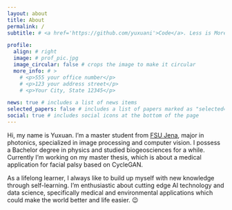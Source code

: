 ```yaml
---
layout: about
title: About
permalink: /
subtitle: # <a href='https://github.com/yuxuani'>Code</a>. Less is More. # <a href='#'>Affiliations</a>. Address. Contacts. Moto. Etc.

profile:
  align: # right
  image: # prof_pic.jpg
  image_circular: false # crops the image to make it circular
  more_info: # >
    # <p>555 your office number</p>
    # <p>123 your address street</p>
    # <p>Your City, State 12345</p>

news: true # includes a list of news items
selected_papers: false # includes a list of papers marked as "selected={true}"
social: true # includes social icons at the bottom of the page
---
```


Hi, my name is Yuxuan. I’m a master student from [FSU Jena](https://www.uni-jena.de), major in photonics, specialized in image processing and computer vision. I possess a Bachelor degree in physics and studied biogeosciences for a while. Currently I’m working on my master thesis, which is about a medical application for facial palsy based on CycleGAN. 

As a lifelong learner, I always like to build up myself with new knowledge through self-learning. I’m enthusiastic about cutting edge AI technology and data science, specifically medical and environmental applications which could make the world better and life easier. :wink:
